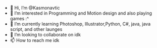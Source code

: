 - 👋 Hi, I’m @Kasmonavtic
- 👀 I’m interested in Programming and Motion design and also playing games :^
- 🌱 I’m currently learning Photoshop, Illustrator,Python, C#, java, java script, and other launges
- 💞️ I’m looking to collaborate on idk
- 📫 How to reach me idk

<!---
Kasmonavtic/Kasmonavtic is a ✨ special ✨ repository because its `README.md` (this file) appears on your GitHub profile.
You can click the Preview link to take a look at your changes.
--->
